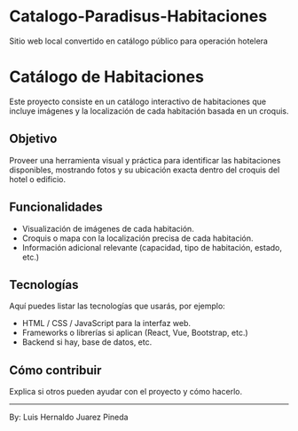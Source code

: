# Catalogo-Paradisus-Habitaciones
Sitio web local convertido en catálogo público para operación hotelera
# Catálogo de Habitaciones

Este proyecto consiste en un catálogo interactivo de habitaciones que incluye imágenes y la localización de cada habitación basada en un croquis.

## Objetivo

Proveer una herramienta visual y práctica para identificar las habitaciones disponibles, mostrando fotos y su ubicación exacta dentro del croquis del hotel o edificio.

## Funcionalidades

- Visualización de imágenes de cada habitación.
- Croquis o mapa con la localización precisa de cada habitación.
- Información adicional relevante (capacidad, tipo de habitación, estado, etc.)

## Tecnologías

Aquí puedes listar las tecnologías que usarás, por ejemplo:

- HTML / CSS / JavaScript para la interfaz web.
- Frameworks o librerías si aplican (React, Vue, Bootstrap, etc.)
- Backend si hay, base de datos, etc.

## Cómo contribuir

Explica si otros pueden ayudar con el proyecto y cómo hacerlo.

---

By: Luis Hernaldo Juarez Pineda
